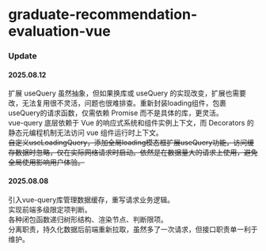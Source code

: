 # graduate-recommendation-evaluation-vue

### Update

#### 2025.08.12

扩展 useQuery 虽然抽象，但如果换库或 useQuery 的实现改变，扩展也需要改，无法复用很不灵活，问题也很难排查。重新封装loading组件，包裹useQuery的请求函数，仅需依赖 Promise 而不是具体的库，更灵活。  
vue-query 底层依赖于 Vue 的响应式系统和组件实例上下文，而 Decorators 的静态元编程机制无法访问 vue 组件运行时上下文。  
~~自定义useLoadingQuery，添加全局loading模态框扩展useQuery功能，访问缓存数据时忽略，仅在实际网络请求时启动。依然是在数据量大的请求上使用，避免全局使用影响用户体验。~~

#### 2025.08.08

引入vue-query库管理数据缓存，重写请求业务逻辑。  
实现前端多级限定项判断。  
各种闭包函数递归树形结构、渲染节点、判断限项。  
分离职责，持久化数据后前端重新拉取，虽然多了一次请求，但接口职责单一利于维护。
